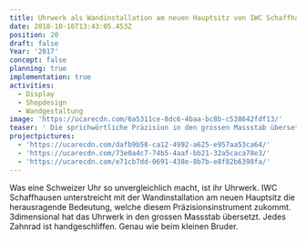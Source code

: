 ```yaml
---
title: Uhrwerk als Wandinstallation am neuen Hauptsitz von IWC Schaffhausen
date: 2018-10-16T13:43:05.453Z
position: 20
draft: false
Year: '2017'
concept: false
planning: true
implementation: true
activities:
  - Display
  - Shopdesign
  - Wandgestaltung
image: 'https://ucarecdn.com/6a5311ce-8dc6-4baa-bc8b-c538642fdf13/'
teaser: ' Die sprichwörtliche Präzision in den grossen Massstab übersetzt'
projectpictures:
  - 'https://ucarecdn.com/dafb9b58-ca12-4992-a625-e957aa53ca64/'
  - 'https://ucarecdn.com/73e0a4c7-74b5-4aaf-bb21-32a5caca78e3/'
  - 'https://ucarecdn.com/e71cb7dd-0691-438e-8b7b-e8f82b6398fa/'
---
```

Was eine Schweizer Uhr so unvergleichlich macht, ist ihr Uhrwerk. IWC Schaffhausen unterstreicht mit der Wandinstallation am neuen Hauptsitz die herausragende Bedeutung, welche diesem Präzisionsinstrument zukommt. 3dimensional hat das Uhrwerk in den grossen Massstab übersetzt. Jedes Zahnrad ist handgeschliffen. Genau wie beim kleinen Bruder.
